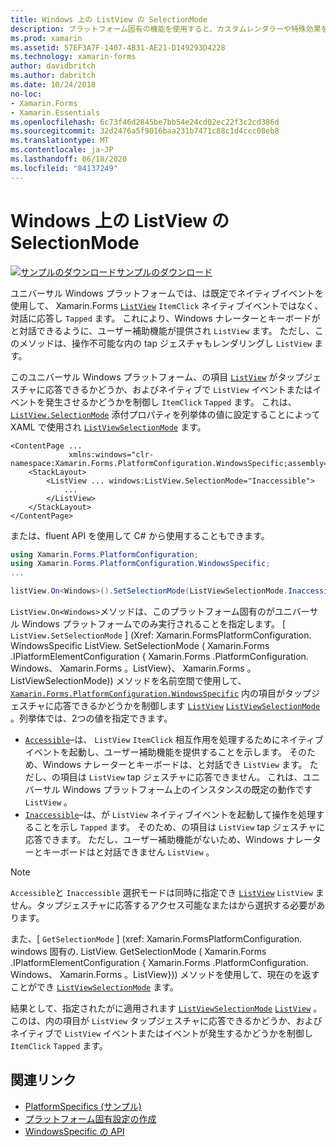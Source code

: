 ```yaml
---
title: Windows 上の ListView の SelectionMode
description: プラットフォーム固有の機能を使用すると、カスタムレンダラーや特殊効果を実装することなく、特定のプラットフォームでのみ使用できる機能を使用できます。 この記事では、ListView の項目がタップジェスチャに応答できるかどうかを制御する、Windows プラットフォーム固有のを使用する方法について説明します。
ms.prod: xamarin
ms.assetid: 57EF3A7F-1407-4B31-AE21-D149293D4228
ms.technology: xamarin-forms
author: davidbritch
ms.author: dabritch
ms.date: 10/24/2018
no-loc:
- Xamarin.Forms
- Xamarin.Essentials
ms.openlocfilehash: 6c73f46d2845be7bb54e24cd02ec22f3c2cd386d
ms.sourcegitcommit: 32d2476a5f9016baa231b7471c88c1d4ccc08eb8
ms.translationtype: MT
ms.contentlocale: ja-JP
ms.lasthandoff: 06/18/2020
ms.locfileid: "84137249"
---
```

# <a name="listview-selectionmode-on-windows"></a>Windows 上の ListView の SelectionMode

[![サンプルのダウンロード](~/media/shared/download.png)サンプルのダウンロード](https://docs.microsoft.com/samples/xamarin/xamarin-forms-samples/userinterface-platformspecifics)

ユニバーサル Windows プラットフォームでは、は既定でネイティブイベントを使用して、 Xamarin.Forms [`ListView`](xref:Xamarin.Forms.ListView) `ItemClick` ネイティブイベントではなく、対話に応答し `Tapped` ます。 これにより、Windows ナレーターとキーボードがと対話できるように、ユーザー補助機能が提供され `ListView` ます。 ただし、このメソッドは、操作不可能な内の tap ジェスチャもレンダリングし `ListView` ます。

このユニバーサル Windows プラットフォーム、の項目 [`ListView`](xref:Xamarin.Forms.ListView) がタップジェスチャに応答できるかどうか、およびネイティブで `ListView` イベントまたはイベントを発生させるかどうかを制御し `ItemClick` `Tapped` ます。 これは、 [`ListView.SelectionMode`](xref:Xamarin.Forms.PlatformConfiguration.WindowsSpecific.ListView.SelectionModeProperty) 添付プロパティを列挙体の値に設定することによって XAML で使用され [`ListViewSelectionMode`](xref:Xamarin.Forms.PlatformConfiguration.WindowsSpecific.ListViewSelectionMode) ます。

```xaml
<ContentPage ...
             xmlns:windows="clr-namespace:Xamarin.Forms.PlatformConfiguration.WindowsSpecific;assembly=Xamarin.Forms.Core">
    <StackLayout>
        <ListView ... windows:ListView.SelectionMode="Inaccessible">
            ...
        </ListView>
    </StackLayout>
</ContentPage>
```

または、fluent API を使用して C# から使用することもできます。

```csharp
using Xamarin.Forms.PlatformConfiguration;
using Xamarin.Forms.PlatformConfiguration.WindowsSpecific;
...

listView.On<Windows>().SetSelectionMode(ListViewSelectionMode.Inaccessible);
```

`ListView.On<Windows>`メソッドは、このプラットフォーム固有のがユニバーサル Windows プラットフォームでのみ実行されることを指定します。 [ `ListView.SetSelectionMode` ] (Xref: Xamarin.FormsPlatformConfiguration. WindowsSpecific ListView. SetSelectionMode ( Xamarin.Forms .IPlatformElementConfiguration { Xamarin.Forms .PlatformConfiguration. Windows、 Xamarin.Forms 。ListView}、 Xamarin.Forms 。ListViewSelectionMode)) メソッドを名前空間で使用して、 [`Xamarin.Forms.PlatformConfiguration.WindowsSpecific`](xref:Xamarin.Forms.PlatformConfiguration.WindowsSpecific) 内の項目がタップジェスチャに応答できるかどうかを制御します [`ListView`](xref:Xamarin.Forms.ListView) [`ListViewSelectionMode`](xref:Xamarin.Forms.PlatformConfiguration.WindowsSpecific.ListViewSelectionMode) 。列挙体では、2つの値を指定できます。

- [`Accessible`](xref:Xamarin.Forms.PlatformConfiguration.WindowsSpecific.ListViewSelectionMode.Accessible)–は、 `ListView` `ItemClick` 相互作用を処理するためにネイティブイベントを起動し、ユーザー補助機能を提供することを示します。 そのため、Windows ナレーターとキーボードは、と対話でき `ListView` ます。 ただし、の項目は `ListView` tap ジェスチャに応答できません。 これは、ユニバーサル Windows プラットフォーム上のインスタンスの既定の動作です `ListView` 。
- [`Inaccessible`](xref:Xamarin.Forms.PlatformConfiguration.WindowsSpecific.ListViewSelectionMode.Inaccessible)–は、が `ListView` ネイティブイベントを起動して操作を処理することを示し `Tapped` ます。 そのため、の項目は `ListView` tap ジェスチャに応答できます。 ただし、ユーザー補助機能がないため、Windows ナレーターとキーボードはと対話できません `ListView` 。

> [!NOTE]
> `Accessible`と `Inaccessible` 選択モードは同時に指定でき [`ListView`](xref:Xamarin.Forms.ListView) `ListView` ません。タップジェスチャに応答するアクセス可能なまたはから選択する必要があります。

また、[ `GetSelectionMode` ] (xref: Xamarin.FormsPlatformConfiguration. windows 固有の. ListView. GetSelectionMode ( Xamarin.Forms .IPlatformElementConfiguration { Xamarin.Forms .PlatformConfiguration. Windows、 Xamarin.Forms 。ListView})) メソッドを使用して、現在のを返すことができ [`ListViewSelectionMode`](xref:Xamarin.Forms.PlatformConfiguration.WindowsSpecific.ListViewSelectionMode) ます。

結果として、指定されたがに適用されます [`ListViewSelectionMode`](xref:Xamarin.Forms.PlatformConfiguration.WindowsSpecific.ListViewSelectionMode) [`ListView`](xref:Xamarin.Forms.ListView) 。このは、内の項目が `ListView` タップジェスチャに応答できるかどうか、およびネイティブで `ListView` イベントまたはイベントが発生するかどうかを制御し `ItemClick` `Tapped` ます。

## <a name="related-links"></a>関連リンク

- [PlatformSpecifics (サンプル)](https://docs.microsoft.com/samples/xamarin/xamarin-forms-samples/userinterface-platformspecifics)
- [プラットフォーム固有設定の作成](~/xamarin-forms/platform/platform-specifics/index.md#creating-platform-specifics)
- [WindowsSpecific の API](xref:Xamarin.Forms.PlatformConfiguration.WindowsSpecific)
